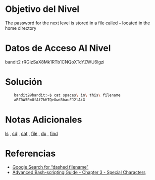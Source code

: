 # Objetivo del Nivel
The password for the next level is stored in a file called **-** located in the home directory
# Datos de Acceso Al Nivel
bandit2 rRGizSaX8Mk1RTb1CNQoXTcYZWU6lgzi
# Solución

```bash
	bandit2@bandit:~$ cat spaces\ in\ this\ filename 
	aBZ0W5EmUfAf7kHTQeOwd8bauFJ2lAiG
```

# Notas Adicionales
[ls](https://man7.org/linux/man-pages/man1/ls.1.html) , [cd](https://man7.org/linux/man-pages/man1/cd.1p.html) , [cat](https://man7.org/linux/man-pages/man1/cat.1.html) , [file](https://man7.org/linux/man-pages/man1/file.1.html) , [du](https://man7.org/linux/man-pages/man1/du.1.html) , [find](https://man7.org/linux/man-pages/man1/find.1.html)
# Referencias
- [Google Search for “dashed filename”](https://www.google.com/search?q=dashed+filename)
- [Advanced Bash-scripting Guide - Chapter 3 - Special Characters](http://tldp.org/LDP/abs/html/special-chars.html)